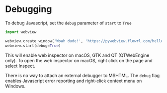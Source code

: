 # Debugging

To debug Javascript, set the `debug` parameter of `start` to `True`

``` python
import webview

webview.create_window('Woah dude!', 'https://pywebview.flowrl.com/hello')
webview.start(debug=True)
```

This will enable web inspector on macOS, GTK and QT (QTWebEngine only). To open the web inspector on macOS, right click on the page and select Inspect.


There is no way to attach an external debugger to MSHTML. The `debug` flag enables Javascript error reporting and right-click context menu on Windows.

